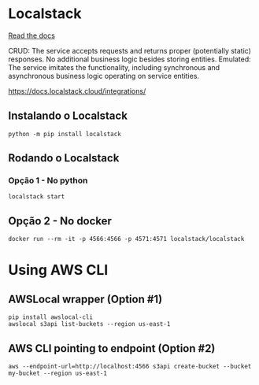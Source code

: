 # Localstack

[Read the docs](https://docs.localstack.cloud)


CRUD: The service accepts requests and returns proper (potentially static) responses. No additional business logic
besides storing entities.
Emulated: The service imitates the functionality, including synchronous and asynchronous business logic operating
on service entities.

https://docs.localstack.cloud/integrations/


## Instalando o Localstack
```
python -m pip install localstack
```

## Rodando o Localstack

### Opção 1 - No python
```
localstack start
```

## Opção 2 -  No docker
```
docker run --rm -it -p 4566:4566 -p 4571:4571 localstack/localstack
```

# Using AWS CLI

## AWSLocal wrapper (Option #1)
```
pip install awslocal-cli
awslocal s3api list-buckets --region us-east-1
```

## AWS CLI pointing to endpoint (Option #2)
```
aws --endpoint-url=http://localhost:4566 s3api create-bucket --bucket my-bucket --region us-east-1
```


